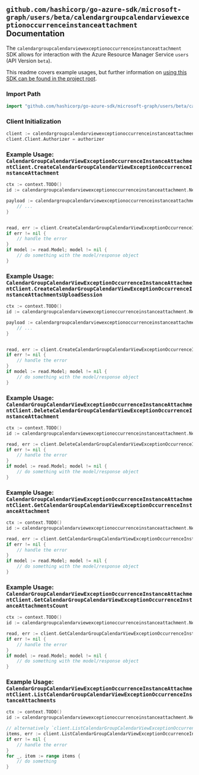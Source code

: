 
## `github.com/hashicorp/go-azure-sdk/microsoft-graph/users/beta/calendargroupcalendarviewexceptionoccurrenceinstanceattachment` Documentation

The `calendargroupcalendarviewexceptionoccurrenceinstanceattachment` SDK allows for interaction with the Azure Resource Manager Service `users` (API Version `beta`).

This readme covers example usages, but further information on [using this SDK can be found in the project root](https://github.com/hashicorp/go-azure-sdk/tree/main/docs).

### Import Path

```go
import "github.com/hashicorp/go-azure-sdk/microsoft-graph/users/beta/calendargroupcalendarviewexceptionoccurrenceinstanceattachment"
```


### Client Initialization

```go
client := calendargroupcalendarviewexceptionoccurrenceinstanceattachment.NewCalendarGroupCalendarViewExceptionOccurrenceInstanceAttachmentClientWithBaseURI("https://management.azure.com")
client.Client.Authorizer = authorizer
```


### Example Usage: `CalendarGroupCalendarViewExceptionOccurrenceInstanceAttachmentClient.CreateCalendarGroupCalendarViewExceptionOccurrenceInstanceAttachment`

```go
ctx := context.TODO()
id := calendargroupcalendarviewexceptionoccurrenceinstanceattachment.NewUserIdCalendarGroupIdCalendarIdCalendarViewIdExceptionOccurrenceIdInstanceID("userIdValue", "calendarGroupIdValue", "calendarIdValue", "eventIdValue", "eventId1Value", "eventId2Value")

payload := calendargroupcalendarviewexceptionoccurrenceinstanceattachment.Attachment{
	// ...
}


read, err := client.CreateCalendarGroupCalendarViewExceptionOccurrenceInstanceAttachment(ctx, id, payload)
if err != nil {
	// handle the error
}
if model := read.Model; model != nil {
	// do something with the model/response object
}
```


### Example Usage: `CalendarGroupCalendarViewExceptionOccurrenceInstanceAttachmentClient.CreateCalendarGroupCalendarViewExceptionOccurrenceInstanceAttachmentsUploadSession`

```go
ctx := context.TODO()
id := calendargroupcalendarviewexceptionoccurrenceinstanceattachment.NewUserIdCalendarGroupIdCalendarIdCalendarViewIdExceptionOccurrenceIdInstanceID("userIdValue", "calendarGroupIdValue", "calendarIdValue", "eventIdValue", "eventId1Value", "eventId2Value")

payload := calendargroupcalendarviewexceptionoccurrenceinstanceattachment.CreateCalendarGroupCalendarViewExceptionOccurrenceInstanceAttachmentsUploadSessionRequest{
	// ...
}


read, err := client.CreateCalendarGroupCalendarViewExceptionOccurrenceInstanceAttachmentsUploadSession(ctx, id, payload)
if err != nil {
	// handle the error
}
if model := read.Model; model != nil {
	// do something with the model/response object
}
```


### Example Usage: `CalendarGroupCalendarViewExceptionOccurrenceInstanceAttachmentClient.DeleteCalendarGroupCalendarViewExceptionOccurrenceInstanceAttachment`

```go
ctx := context.TODO()
id := calendargroupcalendarviewexceptionoccurrenceinstanceattachment.NewUserIdCalendarGroupIdCalendarIdCalendarViewIdExceptionOccurrenceIdInstanceIdAttachmentID("userIdValue", "calendarGroupIdValue", "calendarIdValue", "eventIdValue", "eventId1Value", "eventId2Value", "attachmentIdValue")

read, err := client.DeleteCalendarGroupCalendarViewExceptionOccurrenceInstanceAttachment(ctx, id, calendargroupcalendarviewexceptionoccurrenceinstanceattachment.DefaultDeleteCalendarGroupCalendarViewExceptionOccurrenceInstanceAttachmentOperationOptions())
if err != nil {
	// handle the error
}
if model := read.Model; model != nil {
	// do something with the model/response object
}
```


### Example Usage: `CalendarGroupCalendarViewExceptionOccurrenceInstanceAttachmentClient.GetCalendarGroupCalendarViewExceptionOccurrenceInstanceAttachment`

```go
ctx := context.TODO()
id := calendargroupcalendarviewexceptionoccurrenceinstanceattachment.NewUserIdCalendarGroupIdCalendarIdCalendarViewIdExceptionOccurrenceIdInstanceIdAttachmentID("userIdValue", "calendarGroupIdValue", "calendarIdValue", "eventIdValue", "eventId1Value", "eventId2Value", "attachmentIdValue")

read, err := client.GetCalendarGroupCalendarViewExceptionOccurrenceInstanceAttachment(ctx, id, calendargroupcalendarviewexceptionoccurrenceinstanceattachment.DefaultGetCalendarGroupCalendarViewExceptionOccurrenceInstanceAttachmentOperationOptions())
if err != nil {
	// handle the error
}
if model := read.Model; model != nil {
	// do something with the model/response object
}
```


### Example Usage: `CalendarGroupCalendarViewExceptionOccurrenceInstanceAttachmentClient.GetCalendarGroupCalendarViewExceptionOccurrenceInstanceAttachmentsCount`

```go
ctx := context.TODO()
id := calendargroupcalendarviewexceptionoccurrenceinstanceattachment.NewUserIdCalendarGroupIdCalendarIdCalendarViewIdExceptionOccurrenceIdInstanceID("userIdValue", "calendarGroupIdValue", "calendarIdValue", "eventIdValue", "eventId1Value", "eventId2Value")

read, err := client.GetCalendarGroupCalendarViewExceptionOccurrenceInstanceAttachmentsCount(ctx, id, calendargroupcalendarviewexceptionoccurrenceinstanceattachment.DefaultGetCalendarGroupCalendarViewExceptionOccurrenceInstanceAttachmentsCountOperationOptions())
if err != nil {
	// handle the error
}
if model := read.Model; model != nil {
	// do something with the model/response object
}
```


### Example Usage: `CalendarGroupCalendarViewExceptionOccurrenceInstanceAttachmentClient.ListCalendarGroupCalendarViewExceptionOccurrenceInstanceAttachments`

```go
ctx := context.TODO()
id := calendargroupcalendarviewexceptionoccurrenceinstanceattachment.NewUserIdCalendarGroupIdCalendarIdCalendarViewIdExceptionOccurrenceIdInstanceID("userIdValue", "calendarGroupIdValue", "calendarIdValue", "eventIdValue", "eventId1Value", "eventId2Value")

// alternatively `client.ListCalendarGroupCalendarViewExceptionOccurrenceInstanceAttachments(ctx, id, calendargroupcalendarviewexceptionoccurrenceinstanceattachment.DefaultListCalendarGroupCalendarViewExceptionOccurrenceInstanceAttachmentsOperationOptions())` can be used to do batched pagination
items, err := client.ListCalendarGroupCalendarViewExceptionOccurrenceInstanceAttachmentsComplete(ctx, id, calendargroupcalendarviewexceptionoccurrenceinstanceattachment.DefaultListCalendarGroupCalendarViewExceptionOccurrenceInstanceAttachmentsOperationOptions())
if err != nil {
	// handle the error
}
for _, item := range items {
	// do something
}
```
